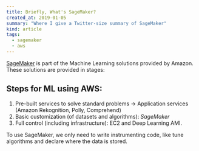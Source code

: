 ```yaml
---
title: Briefly, What's SageMaker?
created_at: 2019-01-05
summary: "Where I give a Twitter-size summary of SageMaker"
kind: article
tags:
  - sagemaker
  - aws
---
```


[SageMaker](https://aws.amazon.com/sagemaker/) is part of the Machine Learning solutions provided by Amazon. These solutions are provided in stages:

## Steps for ML using AWS:

1. Pre-built services to solve standard problems -> Application services (Amazon Rekognition, Polly, Comprehend)
2. Basic customization (of datasets and algorithms): *SageMaker*
3. Full control (including infrastructure): EC2 and Deep Learning AMI.

To use SageMaker, we only need to write instrumenting code, like tune algorithms and declare where the data is stored.
